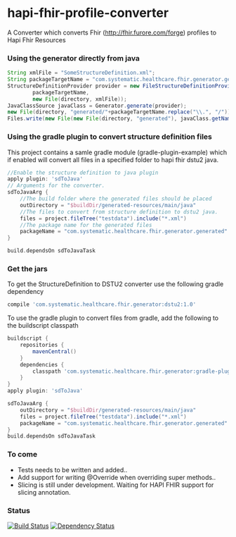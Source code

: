 # hapi-fhir-profile-converter
A Converter which converts Fhir (http://fhir.furore.com/forge) profiles to Hapi Fhir Resources

### Using the generator directly from java
```java
String xmlFile = "SomeStructureDefinition.xml";
String packageTargetName = "com.systematic.healthcare.fhir.generator.generated";
StructureDefinitionProvider provider = new FileStructureDefinitionProvider(
        packageTargetName,
        new File(directory, xmlFile));
JavaClassSource javaClass = Generator.generate(provider);
new File(directory, "generated/"+packageTargetName.replace("\\.", "/")).mkdirs();
Files.write(new File(new File(directory, "generated"), javaClass.getName()+".java"
```

### Using the gradle plugin to convert structure definition files
This project contains a samle gradle module (gradle-plugin-example) which if enabled will
convert all files in a specified folder to hapi fhir dstu2 java.
```gradle
//Enable the structure definition to java plugin
apply plugin: 'sdToJava'
// Arguments for the converter.
sdToJavaArg {
    //The build folder where the generated files should be placed
    outDirectory = "$buildDir/generated-resources/main/java"
    //The files to convert from structure definition to dstu2 java.
    files = project.fileTree("testdata").include("*.xml")
    //The package name for the generated files
    packageName = "com.systematic.healthcare.fhir.generator.generated"
}

build.dependsOn sdToJavaTask
```

### Get the jars
To get the StructureDefinition to DSTU2 converter use the following gradle dependency
```gradle
compile 'com.systematic.healthcare.fhir.generator:dstu2:1.0'
```
To use the gradle plugin to convert files from gradle, add the following to the buildscript classpath
```gradle
buildscript {
    repositories {
        mavenCentral()
    }
    dependencies {
        classpath 'com.systematic.healthcare.fhir.generator:gradle-plugin:1.0'
    }
}
apply plugin: 'sdToJava'

sdToJavaArg {
    outDirectory = "$buildDir/generated-resources/main/java"
    files = project.fileTree("testdata").include("*.xml")
    packageName = "com.systematic.healthcare.fhir.generator.generated"
}
build.dependsOn sdToJavaTask
```


### To come
- Tests needs to be written and added..
- Add support for writing @Override when overriding super methods..
- Slicing is still under development. Waiting for HAPI FHIR support for slicing annotation.

### Status
[![Build Status](https://travis-ci.org/botunge/hapi-fhir-forge-profile-converter.png)](https://travis-ci.org/botunge/hapi-fhir-forge-profile-converter)
[![Dependency Status](https://www.versioneye.com/user/projects/565431d9ff016c003a000916/badge.svg?style=flat)](https://www.versioneye.com/user/projects/565431d9ff016c003a000916)
